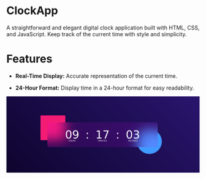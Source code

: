 # ClockApp
A straightforward and elegant digital clock application built with HTML, CSS, and JavaScript. Keep track of the current time with style and simplicity.

# Features
* **Real-Time Display:** Accurate representation of the current time.

* **24-Hour Format:** Display time in a 24-hour format for easy readability.

![screenshot](https://github.com/saiahhoussem/ClockApp/blob/main/images/Screenshot%20from%202023-11-17%2009-17-17.png?raw=true)
